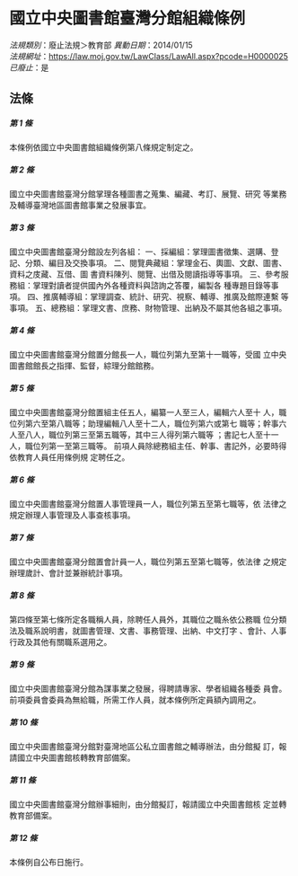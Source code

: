 # 國立中央圖書館臺灣分館組織條例

*法規類別*：廢止法規＞教育部
*異動日期*：2014/01/15  
*法規網址*：https://law.moj.gov.tw/LawClass/LawAll.aspx?pcode=H0000025
*已廢止*：是


## 法條
##### 第 1 條
本條例依國立中央圖書館組織條例第八條規定制定之。

##### 第 2 條
國立中央圖書館臺灣分館掌理各種圖書之蒐集、編藏、考訂、展覽、研究
等業務及輔導臺灣地區圖書館事業之發展事宜。

##### 第 3 條
國立中央圖書館臺灣分館設左列各組：
一、採編組：掌理圖書徵集、選購、登記、分類、編目及交換事項。
二、閱覽典藏組：掌理金石、輿圖、文獻、圖書、資料之庋藏、互借、圖
    書資料陳列、閱覽、出借及閱讀指導等事項。
三、參考服務組：掌理對讀者提供國內外各種資料與諮詢之答覆，編製各
    種專題目錄等事項。
四、推廣輔導組：掌理調查、統計、研究、視察、輔導、推廣及館際連繫
    等事項。
五、總務組：掌理文書、庶務、財物管理、出納及不屬其他各組之事項。


##### 第 4 條
國立中央圖書館臺灣分館置分館長一人，職位列第九至第十一職等，受國
立中央圖書館館長之指揮、監督，綜理分館館務。

##### 第 5 條
國立中央圖書館臺灣分館置組主任五人，編纂一人至三人，編輯六人至十
人，職位列第六至第八職等；助理編輯八人至十二人，職位列第六或第七
職等；幹事六人至八人，職位列第三至第五職等，其中三人得列第六職等
；書記七人至十一人，職位列第一至第三職等。
前項人員除總務組主任、幹事、書記外，必要時得依教育人員任用條例規
定聘任之。

##### 第 6 條
國立中央圖書館臺灣分館置人事管理員一人，職位列第五至第七職等，依
法律之規定辦理人事管理及人事查核事項。

##### 第 7 條
國立中央圖書館臺灣分館置會計員一人，職位列第五至第七職等，依法律
之規定辦理歲計、會計並兼辦統計事項。

##### 第 8 條
第四條至第七條所定各職稱人員，除聘任人員外，其職位之職糸依公務職
位分類法及職系說明書，就圖書管理、文書、事務管理、出納、中文打字
、會計、人事行政及其他有關職系選用之。

##### 第 9 條
國立中央圖書館臺灣分館為謀事業之發展，得聘請專家、學者組織各種委
員會。
前項委員會委員為無給職，所需工作人員，就本條例所定員額內調用之。

##### 第 10 條
國立中央圖書館臺灣分館對臺灣地區公私立圖書館之輔導辦法，由分館擬
訂，報請國立中央圖書館核轉教育部備案。

##### 第 11 條
國立中央圖書館臺灣分館辦事細則，由分館擬訂，報請國立中央圖書館核
定並轉教育部備案。

##### 第 12 條
本條例自公布日施行。


